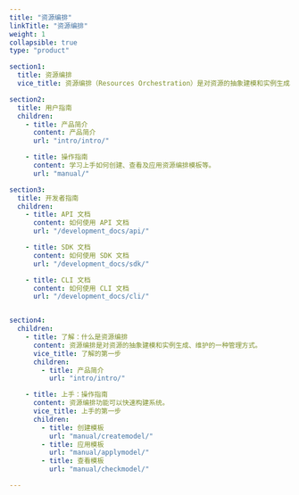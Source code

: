 ```yaml
---
title: "资源编排"
linkTitle: "资源编排"
weight: 1
collapsible: true
type: "product"

section1:
  title: 资源编排
  vice_title: 资源编排（Resources Orchestration）是对资源的抽象建模和实例生成、维护的一种管理方式。该功能用于生成一组彼此关联，即有拓扑关系的 IaaS/PaaS 资源组合的模板。模板描述了资源的详细配置和关联关系，应用模板可以生成拥有该配置和关系的资源。 

section2:
  title: 用户指南
  children:
    - title: 产品简介
      content: 产品简介
      url: "intro/intro/"

    - title: 操作指南
      content: 学习上手如何创建、查看及应用资源编排模板等。
      url: "manual/"

section3:
  title: 开发者指南
  children:
    - title: API 文档
      content: 如何使用 API 文档
      url: "/development_docs/api/"

    - title: SDK 文档
      content: 如何使用 SDK 文档
      url: "/development_docs/sdk/"

    - title: CLI 文档
      content: 如何使用 CLI 文档
      url: "/development_docs/cli/"


section4:
  children:
    - title: 了解：什么是资源编排
      content: 资源编排是对资源的抽象建模和实例生成、维护的一种管理方式。
      vice_title: 了解的第一步
      children:
        - title: 产品简介
          url: "intro/intro/"

    - title: 上手：操作指南
      content: 资源编排功能可以快速构建系统。
      vice_title: 上手的第一步
      children:
        - title: 创建模板
          url: "manual/createmodel/" 
        - title: 应用模板
          url: "manual/applymodel/"  
        - title: 查看模板
          url: "manual/checkmodel/"      

---
```


<!-- type: "product" 这个参数表明这是一个产品index页面 -->
<!-- section1 为产品index页面 主标题 副标题 video  video_img为视频图片  -->
<!-- section2 为产品index页面 第一个大块的用户文档配置  -->
<!-- section3 为产品index页面 第二个大块的开发者文档配置  -->
<!-- section4 为产品index页面 第三个大块的学习路径配置  -->